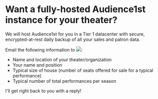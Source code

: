 # Want a fully-hosted Audience1st instance for your theater?

We will host Audience1st for you in a Tier 1 datacenter with secure, encrypted-at-rest daily backup of all your sales and patron data.

Email the following information to ![](email.png):

  * Name and location of your theater/organization
  * Your name and position
  * Typical size of house (number of seats offered for sale for a typical performance)
  * Typical number of total performances per season

I'll get right back to you with a reply!  
